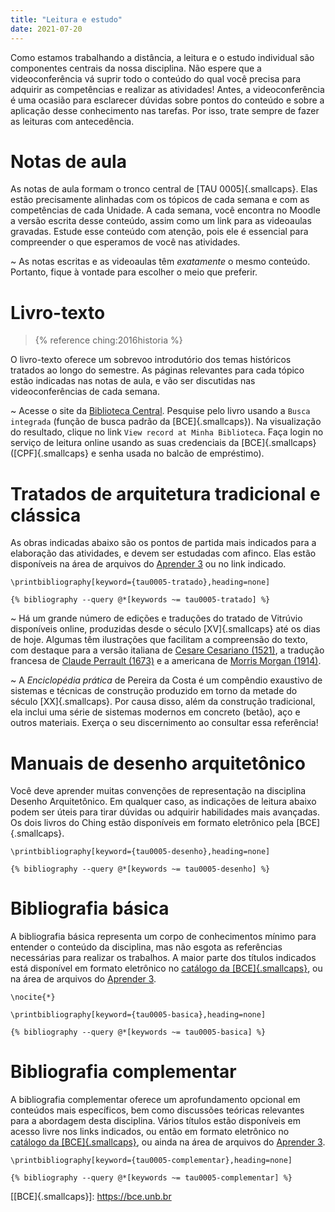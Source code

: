 ```yaml
---
title: "Leitura e estudo"
date: 2021-07-20
---
```


Como estamos trabalhando a distância, a leitura e o estudo individual
são componentes centrais da nossa disciplina. Não espere que a
videoconferência vá suprir todo o conteúdo do qual você precisa para
adquirir as competências e realizar as atividades! Antes, a
videoconferência é uma ocasião para esclarecer dúvidas sobre pontos do
conteúdo e sobre a aplicação desse conhecimento nas tarefas. Por isso,
trate sempre de fazer as leituras com antecedência.

# Notas de aula #

As notas de aula formam o tronco central de [TAU 0005]{.smallcaps}. Elas
estão precisamente alinhadas com os tópicos de cada semana e com as
competências de cada Unidade. A cada semana, você encontra no Moodle a
versão escrita desse conteúdo, assim como um link para as videoaulas
gravadas. Estude esse conteúdo com atenção, pois ele é essencial para
compreender o que esperamos de você nas atividades.

<i class="fas fa-check-circle"></i>
~ As notas escritas e as videoaulas têm *exatamente* o mesmo conteúdo.
  Portanto, fique à vontade para escolher o meio que preferir.

# Livro-texto #

> {% reference ching:2016historia %}

O livro-texto oferece um sobrevoo introdutório dos temas históricos
tratados ao longo do semestre. As páginas relevantes para cada tópico
estão indicadas nas notas de aula, e vão ser discutidas nas
videoconferências de cada semana.

<i class="fas fa-check-circle"></i>
~ Acesse o site da [Biblioteca Central](https://bce.unb.br). Pesquise
  pelo livro usando a `Busca integrada` (função de busca padrão da
  [BCE]{.smallcaps}). Na visualização do resultado, clique no link
  <i class="fas fa-search" title="ícone de uma lupa"></i>
  `View record at Minha Biblioteca`. Faça login no serviço de leitura online
  usando as suas credenciais da [BCE]{.smallcaps} ([CPF]{.smallcaps} e
  senha usada no balcão de empréstimo).

# Tratados de arquitetura tradicional e clássica #

As obras indicadas abaixo são os pontos de partida mais indicados para a
elaboração das atividades, e devem ser estudadas com afinco. Elas estão
disponíveis na área de arquivos do [Aprender 3][] ou no link indicado.

```{=latex}
\printbibliography[keyword={tau0005-tratado},heading=none]
```

```{=html}
{% bibliography --query @*[keywords ~= tau0005-tratado] %}
```

<i class="fas fa-check-circle"></i>

~ Há um grande número de edições e traduções do tratado de Vitrúvio
  disponíveis online, produzidas desde o século [XV]{.smallcaps} até os
  dias de hoje. Algumas têm ilustrações que facilitam a compreensão do
  texto, com destaque para a versão italiana de [Cesare Cesariano
  (1521)][], a tradução francesa de [Claude Perrault (1673)][] e a
  americana de [Morris Morgan (1914)][].

<i class="fas fa-exclamation-triangle"></i>

~ A *Enciclopédia prática* de Pereira da Costa é um compêndio exaustivo
  de sistemas e técnicas de construção produzido em torno da metade do
  século [XX]{.smallcaps}. Por causa disso, além da construção
  tradicional, ela inclui uma série de sistemas modernos em concreto
  (betão), aço e outros materiais. Exerça o seu discernimento ao
  consultar essa referência!

# Manuais de desenho arquitetônico #

Você deve aprender muitas convenções de representação na disciplina
Desenho Arquitetônico. Em qualquer caso, as indicações de leitura abaixo
podem ser úteis para tirar dúvidas ou adquirir habilidades mais
avançadas. Os dois livros do Ching estão disponíveis em formato
eletrônico pela [BCE]{.smallcaps}.

```{=latex}
\printbibliography[keyword={tau0005-desenho},heading=none]
```

```{=html}
{% bibliography --query @*[keywords ~= tau0005-desenho] %}
```

# Bibliografia básica #

A bibliografia básica representa um corpo de conhecimentos mínimo para
entender o conteúdo da disciplina, mas não esgota as referências
necessárias para realizar os trabalhos. A maior parte dos títulos
indicados está disponível em formato eletrônico no [catálogo da
[BCE]{.smallcaps}](https://bce.unb.br), ou
na área de arquivos do [Aprender 3][].

```{=latex}
\nocite{*}

\printbibliography[keyword={tau0005-basica},heading=none]
```

```{=html}
{% bibliography --query @*[keywords ~= tau0005-basica] %}
```

# Bibliografia complementar #

A bibliografia complementar oferece um aprofundamento opcional em
conteúdos mais específicos, bem como discussões teóricas relevantes para
a abordagem desta disciplina. Vários títulos estão disponíveis em acesso
livre nos links indicados, ou então em formato eletrônico no [catálogo
da [BCE]{.smallcaps}](https://bce.unb.br), ou ainda na área de arquivos
do [Aprender 3][].

```{=latex}
\printbibliography[keyword={tau0005-complementar},heading=none]
```

```{=html}
{% bibliography --query @*[keywords ~= tau0005-complementar] %}
```

[[BCE]{.smallcaps}]: https://bce.unb.br

[Aprender 3]: https://aprender3.unb.br/course/view.php?id=8552

[Microsoft Teams]: https://teams.microsoft.com/l/team/19%3aUsJdAp730q1MDQwmuqPX1xrVCzihj-ZgM2WnodRSnmw1%40thread.tacv2/conversations?groupId=d022e11c-3e61-4d38-a5e3-e4e1e8590e32&tenantId=ec359ba1-630b-4d2b-b833-c8e6d48f8059

[Cesare Cesariano (1521)]: http://archive.org/details/gri_33125008262210

[Claude Perrault (1673)]: http://archive.org/details/gri_33125008503100

[Morris Morgan (1914)]: http://archive.org/details/vitruviusthetenbooksonarchitecture
